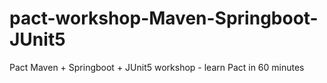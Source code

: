 # pact-workshop-Maven-Springboot-JUnit5
Pact Maven + Springboot + JUnit5 workshop - learn Pact in 60 minutes
